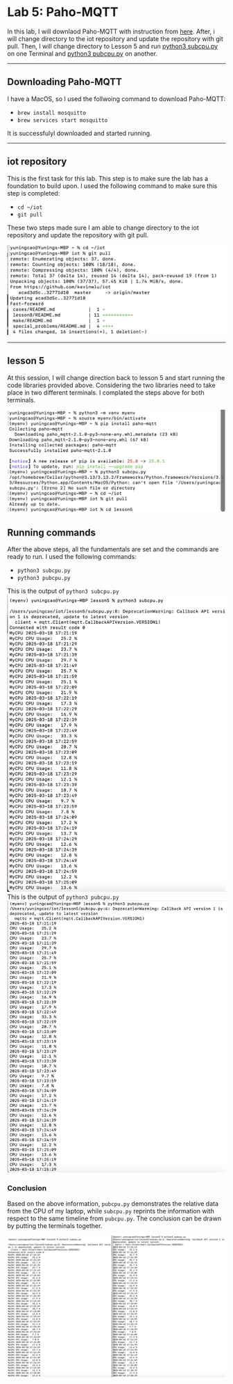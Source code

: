 # Lab 5: Paho-MQTT

In this lab, I will downlaod Paho-MQTT with instruction from [here](https://github.com/kevinwlu/iot/tree/master/lesson5). After, i will change directory to the iot repository and update the repository with git pull. Then, I will change directory to Lesson 5 and run [python3 subcpu.py](https://github.com/kevinwlu/iot/blob/master/lesson5/subcpu.py) on one Terminal and [python3 pubcpu.py](https://github.com/kevinwlu/iot/blob/master/lesson5/pubcpu.py) on another. 

---
## Downloading Paho-MQTT
I have a MacOS, so I used the follwoing command to download Paho-MQTT:
- `brew install mosquitto`
- `brew services start mosquitto`

It is successfulyl downloaded and started running. 

---
## iot repository 
This is the first task for this lab. This step is to make sure the lab has a foundation to build upon. I used the following command to make sure this step is completed:
- `cd ~/iot`
- `git pull`

These two steps made sure I am able to change directory to the iot repository and update the repository with git pull. 

![iot](https://github.com/YuningCao0512/Engineering_Design_VI/blob/main/lab5_pictures/cd_iot.png)

---
## lesson 5
At this session, I will change direction back to lesson 5 and start running the code libraries provided above. Considering the two libraries need to take place in two different terminals. I complated the steps above for both terminals. 

![cd lesson5](https://github.com/YuningCao0512/Engineering_Design_VI/blob/main/lab5_pictures/cd_lesson5.png)

## Running commands 
After the above steps, all the fundamentals are set and the commands are ready to run. I used the following commands: 
- `python3 subcpu.py`
- `python3 pubcpu.py`

This is the output of `python3 subcpu.py`
![python3 subcpu.py](https://github.com/YuningCao0512/Engineering_Design_VI/blob/main/lab5_pictures/subcpu.png)
This is the output of `python3 pubcpu.py`
![python3 pubcpu.py](https://github.com/YuningCao0512/Engineering_Design_VI/blob/main/lab5_pictures/pubcpu.png)

### Conclusion 
Based on the above information, `pubcpu.py` demonstrates the relative data from the CPU of my laptop, while `subcpu.py` reprints the information with respect to the same timeline from `pubcpu.py`. The conclusion can be drawn by putting the terminals together. 

![together](https://github.com/YuningCao0512/Engineering_Design_VI/blob/main/lab5_pictures/together.png)






